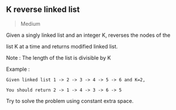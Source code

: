 ## K reverse linked list
> Medium

Given a singly linked list and an integer K, reverses the nodes of the

list K at a time and returns modified linked list.

Note : The length of the list is divisible by K

Example :
```
Given linked list 1 -> 2 -> 3 -> 4 -> 5 -> 6 and K=2,

You should return 2 -> 1 -> 4 -> 3 -> 6 -> 5
```
Try to solve the problem using constant extra space.
